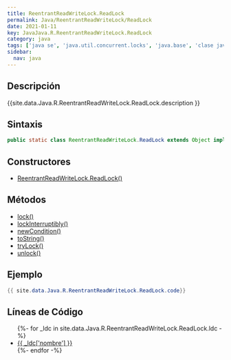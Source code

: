 ```yaml
---
title: ReentrantReadWriteLock.ReadLock
permalink: Java/ReentrantReadWriteLock/ReadLock
date: 2021-01-11
key: JavaJava.R.ReentrantReadWriteLock.ReadLock
category: java
tags: ['java se', 'java.util.concurrent.locks', 'java.base', 'clase java', 'Java 1.0']
sidebar: 
  nav: java
---
```


## Descripción
{{site.data.Java.R.ReentrantReadWriteLock.ReadLock.description }}

## Sintaxis
~~~java
public static class ReentrantReadWriteLock.ReadLock extends Object implements Lock, Serializable
~~~

## Constructores
* [ReentrantReadWriteLock.ReadLock()](/Java/ReentrantReadWriteLock/ReadLock/ReentrantReadWriteLock/ReadLock/)

## Métodos
* [lock()](/Java/ReentrantReadWriteLock/ReadLock/lock)
* [lockInterruptibly()](/Java/ReentrantReadWriteLock/ReadLock/lockInterruptibly)
* [newCondition()](/Java/ReentrantReadWriteLock/ReadLock/newCondition)
* [toString()](/Java/ReentrantReadWriteLock/ReadLock/toString)
* [tryLock()](/Java/ReentrantReadWriteLock/ReadLock/tryLock)
* [unlock()](/Java/ReentrantReadWriteLock/ReadLock/unlock)

## Ejemplo
~~~java
{{ site.data.Java.R.ReentrantReadWriteLock.ReadLock.code}}
~~~

## Líneas de Código
<ul>
{%- for _ldc in site.data.Java.R.ReentrantReadWriteLock.ReadLock.ldc -%}
   <li>
       <a href="{{_ldc['url'] }}">{{ _ldc['nombre'] }}</a>
   </li>
{%- endfor -%}
</ul>
